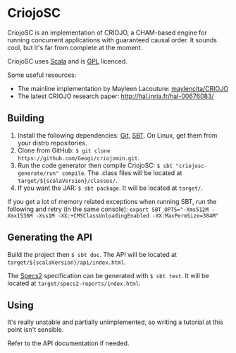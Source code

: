 CriojoSC
==========

CriojoSC is an implementation of CRIOJO, a CHAM-based engine for running concurrent applications with guaranteed causal order. It sounds cool, but it's far from complete at the moment.

CriojoSC uses [Scala](http://www.scala-lang.org/) and is [GPL](http://www.gnu.org/licenses/gpl.html) licenced.

Some useful resources:
* The mainline implementation by Mayleen Lacouture: [maylencita/CRIOJO](https://github.com/maylencita/CRIOJO/tree/version2.0)
* The latest CRIOJO research paper: http://hal.inria.fr/hal-00676083/

Building
--------
1. Install the following dependencies: [Git](http://git-scm.com/), [SBT](http://www.scala-sbt.org/). On Linux, get them from your distro repositories.
2. Clone from GitHub: `$ git clone https://github.com/Geogi/criojomin.git`.
3. Run the code generator then compile CriojoSC: `$ sbt "criojosc-generate/run" compile`.
   The .class files will be located at `target/${scalaVersion}/classes/`.
4. If you want the JAR: `$ sbt package`. It will be located at `target/`.

If you get a lot of memory related exceptions when running SBT, run the following and retry (in the same console):
`export SBT_OPTS="-Xms512M -Xmx1536M -Xss1M -XX:+CMSClassUnloadingEnabled -XX:MaxPermSize=384M"`

Generating the API
------------------
Build the project then `$ sbt doc`. The API will be located at `target/${scalaVersion}/api/index.html`.

The [Specs2](http://etorreborre.github.com/specs2/) specification can be generated with `$ sbt test`. It will be located at `target/specs2-reports/index.html`.

Using
-----
It's really unstable and partially unimplemented, so writing a tutorial at this point isn't sensible.

Refer to the API documentation if needed.
